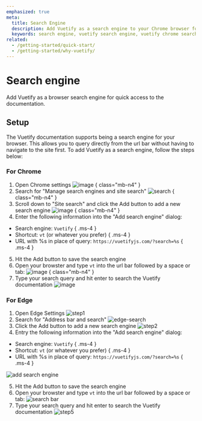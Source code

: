 ```yaml
---
emphasized: true
meta:
  title: Search Engine
  description: Add Vuetify as a search engine to your Chrome browser for quick access to the documentation
  keywords: search engine, vuetify search engine, vuetify chrome search engine, vuetify chrome extension
related:
  - /getting-started/quick-start/
  - /getting-started/why-vuetify/
---
```


# Search engine

Add Vuetify as a browser search engine for quick access to the documentation.

<entry />

## Setup

The Vuetify documentation supports being a search engine for your browser. This allows you to query directly from the url bar without having to navigate to the site first. To add Vuetify as a search engine, follow the steps below:

### For Chrome

1. Open Chrome settings
  ![image](https://github.com/vuetifyjs/vuetify/assets/9064066/3b83a0a1-a51d-4c88-bf1b-0200a1f6b532) { class="mb-n4" }
2. Search for "Manage search engines and site search"
  ![search](https://github.com/vuetifyjs/vuetify/assets/9064066/8fd8f1e4-ebed-4c8a-9444-16163c580a60) { class="mb-n4" }
3. Scroll down to "Site search" and click the <v-kbd>Add</v-kbd> button to add a new search engine
  ![image](https://github.com/vuetifyjs/vuetify/assets/9064066/87d7775f-0f92-4f12-b9dd-01195f80df31) { class="mb-n4" }
4. Enter the following information into the "Add search engine" dialog:

* Search engine: `Vuetify` { .ms-4 }
* Shortcut: `vt` (or whatever you prefer) { .ms-4 }
* URL with %s in place of query: `https://vuetifyjs.com/?search=%s` { .ms-4 }

5. Hit the <v-kbd>Add</v-kbd> button to save the search engine
6. Open your browster and type `vt` into the url bar followed by a space or tab:
  ![image](https://github.com/vuetifyjs/vuetify/assets/9064066/07869a65-bcc4-44c2-a900-3f69eea1be4b) { class="mb-n4" }
7. Type your search query and hit enter to search the Vuetify documentation
  ![image](https://github.com/vuetifyjs/vuetify/assets/9064066/e91092f4-f308-4ed4-9b4a-33ac189aec19)

### For Edge

1. Open Edge Settings
  ![step1](https://github.com/vuetifyjs/vuetify/assets/9064066/696182cf-5eab-4229-a007-5521186f8058)
2. Search for "Address bar and search"
  ![edge-search](https://github.com/vuetifyjs/vuetify/assets/9064066/9b9487c3-34d6-44b4-81e2-45ba30da2977)
3. Click the <v-kbd>Add</v-kbd> button to add a new search engine
  ![step2](https://github.com/vuetifyjs/vuetify/assets/9064066/eb50602a-bb6d-4933-92cd-e4f0edbc8a86)
4. Entry the following information into the "Add search engine" dialog:

* Search engine: `Vuetify` { .ms-4 }
* Shortcut: `vt` (or whatever you prefer) { .ms-4 }
* URL with %s in place of query: `https://vuetifyjs.com/?search=%s` { .ms-4 }

![add search engine](https://github.com/vuetifyjs/vuetify/assets/9064066/8b31e827-5b16-4ba8-b220-bcbe139986ff)

5. Hit the <v-kbd>Add</v-kbd> button to save the search engine
6. Open your browster and type `vt` into the url bar followed by a space or tab:
  ![search bar](https://github.com/vuetifyjs/vuetify/assets/9064066/59311829-e564-4c80-a0c9-d33e7aacfd21)
7. Type your search query and hit enter to search the Vuetify documentation
  ![step5](https://github.com/vuetifyjs/vuetify/assets/9064066/8245afd9-bceb-41dd-8310-50e4137d1fca)
